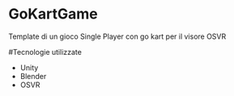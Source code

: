 # GoKartGame
Template di un gioco Single Player con go kart per il visore OSVR

#Tecnologie utilizzate
- Unity
- Blender
- OSVR
